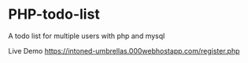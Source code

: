 # PHP-todo-list
A todo list for multiple users with php and mysql

Live Demo
https://intoned-umbrellas.000webhostapp.com/register.php
